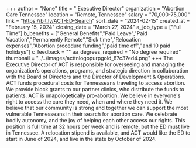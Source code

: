 +++
author = "None"
title = " Executive Director"
organization = "Abortion Care Tennessee"
location = "Remote, Tennessee"
salary = "70,000-75,000"
link = "https://bit.ly/ACT-ED-Search"
sort_date = "2024-02-15"
created_at = "February 15, 2024"
closing_date = "March 27, 2024"
a_job_type = ["Full Time"]
b_benefits = ["General Benefits","Paid Leave","Paid Vacation","Permanently Remote","Sick time","Relocation expenses","Abortion procedure funding","paid time off","and 10 paid holidays"]
c_feedback = ""
aa_degrees_required = "No degree required"
thumbnail = "../../images/acttnlogopurpgold_87c37ed4.png"
+++
The Executive Director of ACT is responsible for overseeing and managing the organization’s operations, programs, and strategic direction in collaboration with the Board of Directors and the Director of Development & Operations.
ACT funds procedural costs for Tennesseans traveling to access abortion. We provide block grants to our partner clinics, who distribute the funds to patients. ACT is unapologetically pro-abortion. We believe in everyone's right to access the care they need, when and where they need it. We believe that our community is strong and together we can support the most vulnerable Tennesseans in their search for abortion care. We celebrate bodily autonomy, and the joy of helping each other access our rights. This position is full time at 32 hours per week and is remote, but the ED must live in Tennessee. A relocation stipend is available, and ACT would like the ED to start in June of 2024, and live in the state by October of 2024.

